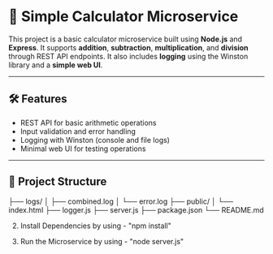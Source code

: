 # 🧮 Simple Calculator Microservice

This project is a basic calculator microservice built using **Node.js** and **Express**. It supports **addition**, **subtraction**, **multiplication**, and **division** through REST API endpoints. It also includes **logging** using the Winston library and a **simple web UI**.

---

## 🛠️ Features

- REST API for basic arithmetic operations
- Input validation and error handling
- Logging with Winston (console and file logs)
- Minimal web UI for testing operations

---

## 📁 Project Structure
 
├── logs/ │ 
├── combined.log │
    └── error.log 
├── public/ │ 
    └── index.html 
├── logger.js 
├── server.js 
├── package.json 
└── README.md

2. Install Dependencies by using - "npm install"

3. Run the Microservice by using - "node server.js"
